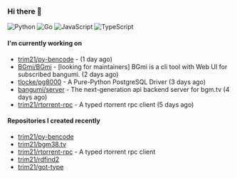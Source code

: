 ### Hi there 👋

![Python](https://img.shields.io/badge/python-3670A0?style=for-the-badge&logo=python&logoColor=ffdd54)
![Go](https://img.shields.io/badge/go-%2300ADD8.svg?style=for-the-badge&logo=go&logoColor=white)
![JavaScript](https://img.shields.io/badge/javascript-%23323330.svg?style=for-the-badge&logo=javascript&logoColor=%23F7DF1E)
![TypeScript](https://img.shields.io/badge/typescript-%23007ACC.svg?style=for-the-badge&logo=typescript&logoColor=white)

#### I'm currently working on

- [trim21/py-bencode](https://github.com/trim21/py-bencode) -  (1 day ago)
- [BGmi/BGmi](https://github.com/BGmi/BGmi) - [looking for maintainers] BGmi is a cli tool with Web UI for subscribed bangumi. (2 days ago)
- [tlocke/pg8000](https://github.com/tlocke/pg8000) - A Pure-Python PostgreSQL Driver (3 days ago)
- [bangumi/server](https://github.com/bangumi/server) - The next-generation api backend server for bgm.tv (4 days ago)
- [trim21/rtorrent-rpc](https://github.com/trim21/rtorrent-rpc) - A typed rtorrent rpc client (5 days ago)

#### Repositories I created recently

- [trim21/py-bencode](https://github.com/trim21/py-bencode)
- [trim21/bgm38.tv](https://github.com/trim21/bgm38.tv)
- [trim21/rtorrent-rpc](https://github.com/trim21/rtorrent-rpc) - A typed rtorrent rpc client
- [trim21/rdfind2](https://github.com/trim21/rdfind2)
- [trim21/got-type](https://github.com/trim21/got-type)

